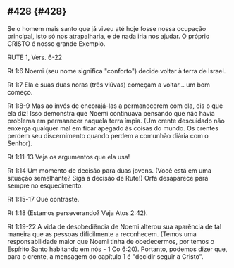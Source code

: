 ## #428 {#428}

Se o homem mais santo que já viveu até hoje fosse nossa ocupação principal, isto só nos atrapalharia, e de nada iria nos ajudar. O próprio CRISTO é nosso grande Exemplo.

RUTE 1, Vers. 6-22

Rt 1:6 Noemi (seu nome significa &quot;conforto&quot;) decide voltar à terra de Israel.

Rt 1:7 Ela e suas duas noras (três viúvas) começam a voltar... um bom começo.

Rt 1:8-9 Mas ao invés de encorajá-las a permanecerem com ela, eis o que ela diz! Isso demonstra que Noemi continuava pensando que não havia problema em permanecer naquela terra ímpia. (Um crente descuidado não enxerga qualquer mal em ficar apegado às coisas do mundo. Os crentes perdem seu discernimento quando perdem a comunhão diária com o Senhor).

Rt 1:11-13 Veja os argumentos que ela usa!

Rt 1:14 Um momento de decisão para duas jovens. (Você está em uma situação semelhante? Siga a decisão de Rute!) Orfa desaparece para sempre no esquecimento.

Rt 1:15-17 Que contraste.

Rt 1:18 (Estamos perseverando? Veja Atos 2:42).

Rt 1:19-22 A vida de desobediência de Noemi alterou sua aparência de tal maneira que as pessoas dificilmente a reconhecem. (Temos uma responsabilidade maior que Noemi tinha de obedecermos, por temos o Espírito Santo habitando em nós - 1 Co 6:20). Portanto, podemos dizer que, para o crente, a mensagem do capítulo 1 é &quot;decidir seguir a Cristo&quot;.